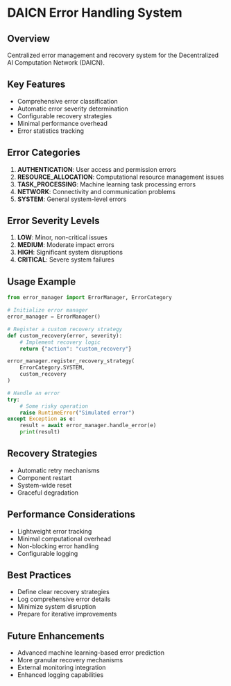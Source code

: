 # DAICN Error Handling System

## Overview
Centralized error management and recovery system for the Decentralized AI Computation Network (DAICN).

## Key Features
- Comprehensive error classification
- Automatic error severity determination
- Configurable recovery strategies
- Minimal performance overhead
- Error statistics tracking

## Error Categories
1. **AUTHENTICATION**: User access and permission errors
2. **RESOURCE_ALLOCATION**: Computational resource management issues
3. **TASK_PROCESSING**: Machine learning task processing errors
4. **NETWORK**: Connectivity and communication problems
5. **SYSTEM**: General system-level errors

## Error Severity Levels
1. **LOW**: Minor, non-critical issues
2. **MEDIUM**: Moderate impact errors
3. **HIGH**: Significant system disruptions
4. **CRITICAL**: Severe system failures

## Usage Example
```python
from error_manager import ErrorManager, ErrorCategory

# Initialize error manager
error_manager = ErrorManager()

# Register a custom recovery strategy
def custom_recovery(error, severity):
    # Implement recovery logic
    return {"action": "custom_recovery"}

error_manager.register_recovery_strategy(
    ErrorCategory.SYSTEM, 
    custom_recovery
)

# Handle an error
try:
    # Some risky operation
    raise RuntimeError("Simulated error")
except Exception as e:
    result = await error_manager.handle_error(e)
    print(result)
```

## Recovery Strategies
- Automatic retry mechanisms
- Component restart
- System-wide reset
- Graceful degradation

## Performance Considerations
- Lightweight error tracking
- Minimal computational overhead
- Non-blocking error handling
- Configurable logging

## Best Practices
- Define clear recovery strategies
- Log comprehensive error details
- Minimize system disruption
- Prepare for iterative improvements

## Future Enhancements
- Advanced machine learning-based error prediction
- More granular recovery mechanisms
- External monitoring integration
- Enhanced logging capabilities
